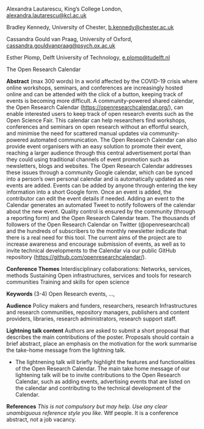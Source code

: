 

Alexandra Lautarescu, King’s College London, alexandra.lautarescu@kcl.ac.uk

Bradley Kennedy, University of Chester, b.kennedy@chester.ac.uk

Cassandra Gould van Praag, University of Oxford, cassandra.gouldvanpraag@psych.ox.ac.uk

Esther Plomp, Delft University of Technology, e.plomp@tudelft.nl

The Open Research Calendar

**Abstract** (max 300 words)
In a world affected by the COVID-19 crisis where online workshops, seminars, and conferences are increasingly hosted online and can be attended with the click of a button, keeping track of events is becoming more difficult. 
A community-powered shared calendar, the Open Research Calendar (https://openresearchcalendar.org/), can enable interested users to keep track of open research events such as the Open Science Fair. 
This calendar can help researchers find workshops, conferences and seminars on open research without an effortful search, and minimise the need for scattered manual updates via community-powered automated communication. 
The Open Research Calendar can also provide event organisers with an easy solution to promote their event, reaching a larger audience through this central advertisement portal than they could using traditional channels of event promotion such as newsletters, blogs and websites. 
The Open Research Calendar addresses these issues through a community Google calendar, which can be synced into a person’s own personal calendar and is automatically updated as new events are added. 
Events can be added by anyone through entering the key information into a short Google form.
Once an event is added, the contributor can edit the event details if needed.
Adding an event to the Calendar generates an automated Tweet to notify followers of the calendar about the new event. 
Quality control is ensured by the community (through a reporting form) and the Open Research Calendar team. 
The thousands of followers of the Open Research Calendar on Twitter (@openresearchcal) and the hundreds of subscribers to the monthly newsletter indicate that there is a real need for this tool. 
The current aims of the project are to increase awareness and encourage submission of events, as well as to invite technical developments to the Calendar via our public GitHub repository (https://github.com/openresearchcalendar/).

**Conference Themes**
Interdisciplinary collaborations: Networks, services, methods
Sustaining Open infrastructures, services and tools for research communities
Training and skills for open science

**Keywords** (3-4)
Open Research events, ..., 

**Audience**
Policy makers and funders, researchers, research Infrastructures and research communities, repository managers, publishers and content providers, libraries, research administrators, research support staff. 

**Lightning talk content**
Authors are asked to submit a short proposal that describes the main contributions of the poster. Proposals should contain a brief abstract, place an emphasis on the motivation for the work summarise the take-home message from the lightning talk.
* The lightnening talk will briefly highlight the features and functionalities of the Open Research Calendar. The main take home message of our lightening talk will be to invite contributions to the Open Research Calendar, such as adding events, advertising events that are listed on the calendar and contributing to the technical development of the Calendar. 

**References**
*This is not compulsory but may help. Use any clear unambiguous reference style you like.*
Wtf people. It is a conference abstract, not a job vacancy. 

